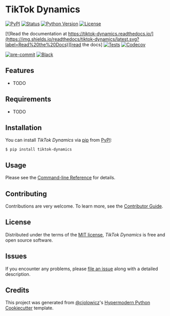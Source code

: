 # TikTok Dynamics

[![PyPI](https://img.shields.io/pypi/v/tiktok-dynamics.svg)][pypi_]
[![Status](https://img.shields.io/pypi/status/tiktok-dynamics.svg)][status]
[![Python Version](https://img.shields.io/pypi/pyversions/tiktok-dynamics)][python version]
[![License](https://img.shields.io/pypi/l/tiktok-dynamics)][license]

[![Read the documentation at https://tiktok-dynamics.readthedocs.io/](https://img.shields.io/readthedocs/tiktok-dynamics/latest.svg?label=Read%20the%20Docs)][read the docs]
[![Tests](https://github.com/AGMoller/tiktok-dynamics/workflows/Tests/badge.svg)][tests]
[![Codecov](https://codecov.io/gh/AGMoller/tiktok-dynamics/branch/main/graph/badge.svg)][codecov]

[![pre-commit](https://img.shields.io/badge/pre--commit-enabled-brightgreen?logo=pre-commit&logoColor=white)][pre-commit]
[![Black](https://img.shields.io/badge/code%20style-black-000000.svg)][black]

[pypi_]: https://pypi.org/project/tiktok-dynamics/
[status]: https://pypi.org/project/tiktok-dynamics/
[python version]: https://pypi.org/project/tiktok-dynamics
[read the docs]: https://tiktok-dynamics.readthedocs.io/
[tests]: https://github.com/AGMoller/tiktok-dynamics/actions?workflow=Tests
[codecov]: https://app.codecov.io/gh/AGMoller/tiktok-dynamics
[pre-commit]: https://github.com/pre-commit/pre-commit
[black]: https://github.com/psf/black

## Features

- TODO

## Requirements

- TODO

## Installation

You can install _TikTok Dynamics_ via [pip] from [PyPI]:

```console
$ pip install tiktok-dynamics
```

## Usage

Please see the [Command-line Reference] for details.

## Contributing

Contributions are very welcome.
To learn more, see the [Contributor Guide].

## License

Distributed under the terms of the [MIT license][license],
_TikTok Dynamics_ is free and open source software.

## Issues

If you encounter any problems,
please [file an issue] along with a detailed description.

## Credits

This project was generated from [@cjolowicz]'s [Hypermodern Python Cookiecutter] template.

[@cjolowicz]: https://github.com/cjolowicz
[pypi]: https://pypi.org/
[hypermodern python cookiecutter]: https://github.com/cjolowicz/cookiecutter-hypermodern-python
[file an issue]: https://github.com/AGMoller/tiktok-dynamics/issues
[pip]: https://pip.pypa.io/

<!-- github-only -->

[license]: https://github.com/AGMoller/tiktok-dynamics/blob/main/LICENSE
[contributor guide]: https://github.com/AGMoller/tiktok-dynamics/blob/main/CONTRIBUTING.md
[command-line reference]: https://tiktok-dynamics.readthedocs.io/en/latest/usage.html
